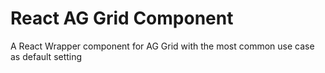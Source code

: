 # React AG Grid Component

A React Wrapper component for AG Grid with the most common use case as default setting
